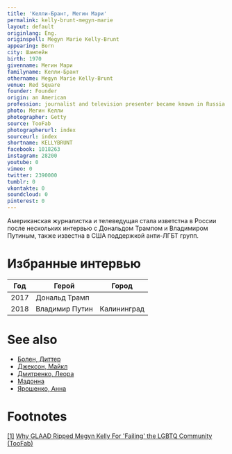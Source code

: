 ```yaml
---
title: 'Келли-Брант, Мегин Мари'
permalink: kelly-brunt-megyn-marie
layout: default
originlang: Eng.
originspell: Megyn Marie Kelly-Brunt
appearing: Born
city: Шампейн
birth: 1970
givenname: Мегин Мари
familyname: Келли-Брант
othername: Megyn Marie Kelly-Brunt
venue: Red Square
founder: Founder
origin: an American
profession: journalist and television presenter became known in Russia after several interviews with Donald Trump and Vladimir Putin, also known in the US for the support of anti-LGBT groups
photo: Мегин Келли
photographer: Getty
source: TooFab
photographerurl: index
sourceurl: index
shortname: KELLYBRUNT
facebook: 1018263
instagram: 28200
youtube: 0
vimeo: 0
twitter: 2390000
tumblr: 0
vkontakte: 0
soundcloud: 0
pinterest: 0
---
```

Американская журналистка и телеведущая стала изветстна в России после нескольких интервью с Дональдом Трампом и Владимиром Путиным, также известна в США поддержкой анти-ЛГБТ групп.

# Избранные интервью

|Год|Герой|Город|
|-|-|-|
|2017|Дональд Трамп||
|2018|Владимир Путин|Калининград|


# See also

+ [Болен, Диттер](index)
+ [Джексон, Майкл](index)
+ [Дмитренко, Леора](index)
+ [Мадонна](index)
+ [Ярошенко, Анна](index)


# Footnotes

[[1]](#a1) <span id="f1"></span> [Why GLAAD Ripped Megyn Kelly For 'Failing' the LGBTQ Community (TooFab)](http://toofab.com/2017/12/09/why-glaad-ripped-megyn-kelly-for-failing-the-lgbtq-community/)
